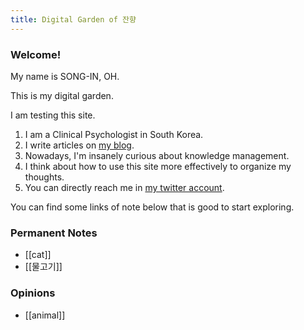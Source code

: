```yaml
---
title: Digital Garden of 잔향
---
```


### Welcome!

My name is SONG-IN, OH.

This is my digital garden.

I am testing this site.

1. I am a Clinical Psychologist in South Korea.
2. I write articles on [my blog](https://slowdive14.tistory.com/).
3. Nowadays, I'm insanely curious about knowledge management.
4. I think about how to use this site more effectively to organize my thoughts.
5. You can directly reach me in [my twitter account](https://twitter.com/slowdive15).

You can find some links of note below that is good to start exploring.

### Permanent Notes
- [[cat]]
- [[물고기]]

### Opinions
- [[animal]]
